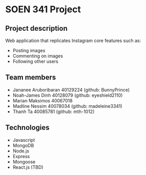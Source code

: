 # SOEN 341 Project
## Project description
Web application that replicates Instagram core features such as:
- Posting images
- Commenting on images
- Following other users

## Team members
- Jananee Aruboribaran 40129224 (github: BunnyPrince)
- Noah-James Dinh 40128079 (github: eyeshield2110)
- Marian Maksimos 40067018 
- Madline Nessim 40078034 (github: madeleine3341)
- Thanh Ta 40085781 (github: mth-1012)

## Technologies
- Javascript
- MongoDB
- Node.js
- Express
- Mongoose
- React.js (TBD)

